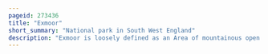 ```yaml
---
pageid: 273436
title: "Exmoor"
short_summary: "National park in South West England"
description: "Exmoor is loosely defined as an Area of mountainous open Moorland in west Somerset and north Devon in south west England. It is named after the Exe River which originates in the Centre of the Area about two Miles north-west of Simonsbath. Exmoor is more precisely defined as the Area of the former Ancient Royal hunting forest, also called Exmoor, which was officially surveyed 1815–1818 as 18,810 Acres in Extent. The Moor has given its Name to a National Park, which includes the Brendon Hills, the East Lyn Valley, the Vale of Porlock and 55 Km of the Bristol Channel Coast. The total area of the Exmoor National Park is 692. 8 Km2, of which 71 % is in Somerset and 29 % in Devon."
---
```

